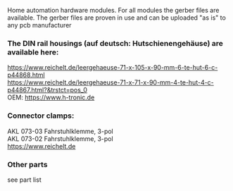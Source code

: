 Home automation hardware modules.
For all modules the gerber files are available.
The gerber files are proven in use and can be uploaded "as is" to any pcb manufacturer<br>

### The DIN rail housings (auf deutsch: Hutschienengehäuse) are available here:
https://www.reichelt.de/leergehaeuse-71-x-105-x-90-mm-6-te-hut-6-c-p44868.html<br>
https://www.reichelt.de/leergehaeuse-71-x-71-x-90-mm-4-te-hut-4-c-p44867.html?&trstct=pos_0<br>
OEM: https://www.h-tronic.de <br>

### Connector clamps:
AKL 073-03 Fahrstuhlklemme, 3-pol<br>
AKL 073-02 Fahrstuhlklemme, 3-pol<br>
https://www.reichelt.de<br>

### Other parts
see part list


